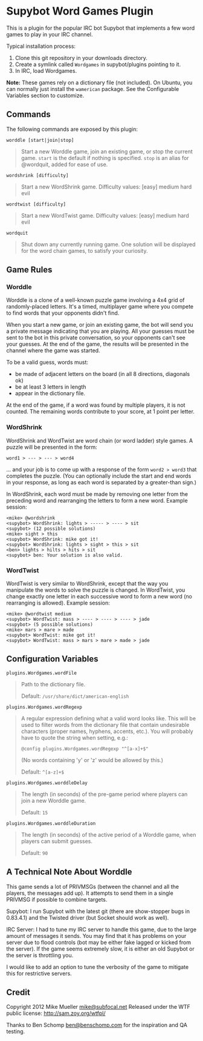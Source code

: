 Supybot Word Games Plugin
=========================

This is a plugin for the popular IRC bot Supybot that implements a few
word games to play in your IRC channel.

Typical installation process:

1. Clone this git repository in your downloads directory.
2. Create a symlink called `Wordgames` in supybot/plugins pointing to it.
3. In IRC, load Wordgames.

**Note:** These games rely on a dictionary file (not included).  On
Ubuntu, you can normally just install the `wamerican` package.  See
the Configurable Variables section to customize.

Commands
--------

The following commands are exposed by this plugin:

`worddle [start|join|stop]`

> Start a new Worddle game, join an existing game, or stop the current game.
> `start` is the default if nothing is specified.  `stop` is an alias for
> @wordquit, added for ease of use.

`wordshrink [difficulty]`

> Start a new WordShrink game.  Difficulty values: [easy] medium hard evil

`wordtwist [difficulty]`

> Start a new WordTwist game.  Difficulty values: [easy] medium hard evil

`wordquit`

> Shut down any currently running game. One solution will be displayed for
> the word chain games, to satisfy your curiosity.

Game Rules
----------

### Worddle

Worddle is a clone of a well-known puzzle game involving a 4x4 grid of
randomly-placed letters.  It's a timed, multiplayer game where you compete
to find words that your opponents didn't find.

When you start a new game, or join an existing game, the bot will send you a
private message indicating that you are playing.  All your guesses must be
sent to the bot in this private conversation, so your opponents can't see your
guesses.  At the end of the game, the results will be presented in the channel
where the game was started.

To be a valid guess, words must:

* be made of adjacent letters on the board (in all 8 directions, diagonals ok)
* be at least 3 letters in length
* appear in the dictionary file.

At the end of the game, if a word was found by multiple players, it is not
counted.  The remaining words contribute to your score, at 1 point per letter.

### WordShrink

WordShrink and WordTwist are word chain (or word ladder) style games.
A puzzle will be presented in the form:

    word1 > --- > --- > word4

... and your job is to come up with a response of the form `word2 > word3`
that completes the puzzle.  (You can optionally include the start and end
words in your response, as long as each word is separated by a greater-than
sign.)

In WordShrink, each word must be made by removing one letter from the
preceding word and rearranging the letters to form a new word.  Example
session:

    <mike> @wordshrink
    <supybot> WordShrink: lights > ----- > ---- > sit
    <supybot> (12 possible solutions)
    <mike> sight > this
    <supybot> WordShrink: mike got it!
    <supybot> WordShrink: lights > sight > this > sit
    <ben> lights > hilts > hits > sit
    <supybot> ben: Your solution is also valid.

### WordTwist

WordTwist is very similar to WordShrink, except that the way you manipulate
the words to solve the puzzle is changed.  In WordTwist, you change exactly
one letter in each successive word to form a new word (no rearranging is
allowed).  Example session:

    <mike> @wordtwist medium
    <supybot> WordTwist: mass > ---- > ---- > ---- > jade
    <supybot> (5 possible solutions)
    <mike> mars > mare > made
    <supybot> WordTwist: mike got it!
    <supybot> WordTwist: mass > mars > mare > made > jade

Configuration Variables
-----------------------

`plugins.Wordgames.wordFile`

> Path to the dictionary file.
>  
> Default: `/usr/share/dict/american-english`

`plugins.Wordgames.wordRegexp`

> A regular expression defining what a valid word looks like.  This will
> be used to filter words from the dictionary file that contain undesirable
> characters (proper names, hyphens, accents, etc.).  You will probably have
> to quote the string when setting, e.g.:
>
>     @config plugins.Wordgames.wordRegexp "^[a-x]+$"
>
> (No words containing 'y' or 'z' would be allowed by this.)
>
> Default: `^[a-z]+$`

`plugins.Wordgames.worddleDelay`

> The length (in seconds) of the pre-game period where players can join a
> new Worddle game.
>
> Default: `15`

`plugins.Wordgames.worddleDuration`

> The length (in seconds) of the active period of a Worddle game, when
> players can submit guesses.
>
> Default: `90`

A Technical Note About Worddle
------------------------------

This game sends a lot of PRIVMSGs (between the channel and all the players,
the messages add up).  It attempts to send them in a single PRIVMSG if
possible to combine targets.

Supybot: I run Supybot with the latest git (there are show-stopper bugs in
0.83.4.1) and the Twisted driver (but Socket should work as well).

IRC Server: I had to tune my IRC server to handle this game, due to the large
amount of messages it sends.  You may find that it has problems on your server
due to flood controls (bot may be either fake lagged or kicked from the
server).  If the game seems extremely slow, it is either an old Supybot or the
server is throttling you.

I would like to add an option to tune the verbosity of the game to mitigate
this for restrictive servers.

Credit
------

Copyright 2012 Mike Mueller <mike@subfocal.net>
Released under the WTF public license: http://sam.zoy.org/wtfpl/

Thanks to Ben Schomp <ben@benschomp.com> for the inspiration and QA testing.
